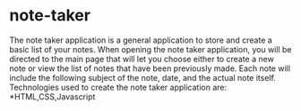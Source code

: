 # note-taker
The note taker application is a general application to store and create a basic list of your notes. 
When opening the note taker application, you will be directed to the main page that will let you choose either to create a new note or view the list of notes that have been previously made. Each note will include the following subject of the note, date, and the actual note itself. 
Technologies used to create the note taker application are: 
*HTML,CSS,Javascript